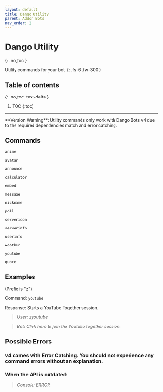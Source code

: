 ```yaml
---
layout: default
title: Dango Utility
parent: Addon Bots
nav_order: 2
---
```


# Dango Utility
{: .no_toc }

Utility commands for your bot.
{: .fs-6 .fw-300 }

## Table of contents
{: .no_toc .text-delta }

1. TOC
{:toc}

---

<div class="note"></div>       
**Version Warning**: Utility commands only work with Dango Bots v4 due to the required dependencies match and error catching.

## Commands

`anime`

`avatar`

`announce`

`calculator`

`embed`

`message`

`nickname`

`poll`

`servericon`

`serverinfo`

`userinfo`

`weather`

`youtube`

`quote`

## Examples

(Prefix is "z")

Command: `youtube`

Response: Starts a YouTube Together session.

> *User: zyoutube*

> *Bot: Click here to join the Youtube together session.*

## Possible Errors

### v4 comes with Error Catching. You should not experience any command errors without an explanation.

### When the API is outdated:

> *Console: ERROR*